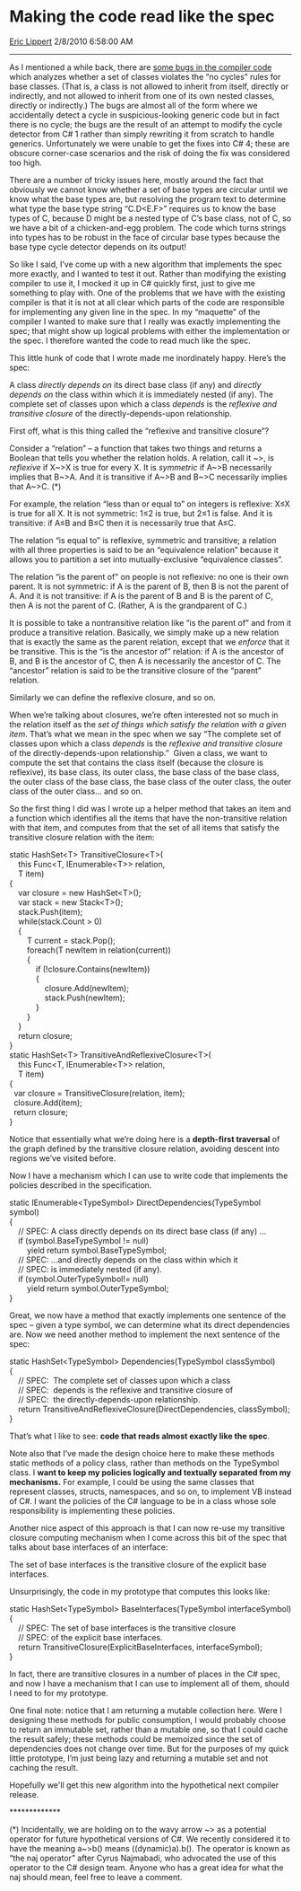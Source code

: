 <div id="page">

# Making the code read like the spec

[Eric Lippert](https://social.msdn.microsoft.com/profile/Eric%20Lippert) 2/8/2010 6:58:00 AM

-----

<div id="content">

<div class="mine">

As I mentioned a while back, there are [some bugs in the compiler code](http://blogs.msdn.com/ericlippert/archive/2008/05/07/covariance-and-contravariance-part-twelve-to-infinity-but-not-beyond.aspx) which analyzes whether a set of classes violates the “no cycles” rules for base classes. (That is, a class is not allowed to inherit from itself, directly or indirectly, and not allowed to inherit from one of its own nested classes, directly or indirectly.) The bugs are almost all of the form where we accidentally detect a cycle in suspicious-looking generic code but in fact there is no cycle; the bugs are the result of an attempt to modify the cycle detector from C\# 1 rather than simply rewriting it from scratch to handle generics. Unfortunately we were unable to get the fixes into C\# 4; these are obscure corner-case scenarios and the risk of doing the fix was considered too high.

There are a number of tricky issues here, mostly around the fact that obviously we cannot know whether a set of base types are circular until we know what the base types are, but resolving the program text to determine what type the base type string “C.D\<E.F\>” requires us to know the base types of C, because D might be a nested type of C’s base class, not of C, so we have a bit of a chicken-and-egg problem. The code which turns strings into types has to be robust in the face of circular base types because the base type cycle detector depends on its output\!

So like I said, I’ve come up with a new algorithm that implements the spec more exactly, and I wanted to test it out. Rather than modifying the existing compiler to use it, I mocked it up in C\# quickly first, just to give me something to play with. One of the problems that we have with the existing compiler is that it is not at all clear which parts of the code are responsible for implementing any given line in the spec. In my “maquette” of the compiler I wanted to make sure that I really was exactly implementing the spec; that might show up logical problems with either the implementation or the spec. I therefore wanted the code to read much like the spec.

This little hunk of code that I wrote made me inordinately happy. Here’s the spec:

A class *directly* *depends on* its direct base class (if any) and *directly depends on* the class within which it is immediately nested (if any). The complete set of classes upon which a class *depends* is the *reflexive and transitive closure* of the directly-depends-upon relationship.

First off, what is this thing called the “reflexive and transitive closure”?

Consider a “relation” – a function that takes two things and returns a Boolean that tells you whether the relation holds. A relation, call it \~\>, is *reflexive* if X\~\>X is true for every X. It is *symmetric* if A\~\>B necessarily implies that B\~\>A. And it is transitive if A\~\>B and B\~\>C necessarily implies that A\~\>C. (\*)

For example, the relation “less than or equal to” on integers is reflexive: X≤X is true for all X. It is not symmetric: 1≤2 is true, but 2≤1 is false. And it is transitive: if A≤B and B≤C then it is necessarily true that A≤C.

The relation “is equal to” is reflexive, symmetric and transitive; a relation with all three properties is said to be an “equivalence relation” because it allows you to partition a set into mutually-exclusive “equivalence classes”.

The relation “is the parent of” on people is not reflexive: no one is their own parent. It is not symmetric: if A is the parent of B, then B is not the parent of A. And it is not transitive: if A is the parent of B and B is the parent of C, then A is not the parent of C. (Rather, A is the grandparent of C.)

It is possible to take a nontransitive relation like “is the parent of” and from it produce a transitive relation. Basically, we simply make up a new relation that is exactly the same as the parent relation, except that we *enforce* that it be transitive. This is the “is the ancestor of” relation: if A is the ancestor of B, and B is the ancestor of C, then A is necessarily the ancestor of C. The “ancestor” relation is said to be the transitive closure of the “parent” relation.

Similarly we can define the reflexive closure, and so on.

When we’re talking about closures, we’re often interested not so much in the relation itself as the *set of things which satisfy the relation with a given item*. That’s what we mean in the spec when we say “The complete set of classes upon which a class *depends* is the *reflexive and transitive closure* of the directly-depends-upon relationship.”  Given a class, we want to compute the set that contains the class itself (because the closure is reflexive), its base class, its outer class, the base class of the base class, the outer class of the base class, the base class of the outer class, the outer class of the outer class… and so on.

So the first thing I did was I wrote up a helper method that takes an item and a function which identifies all the items that have the non-transitive relation with that item, and computes from that the set of all items that satisfy the transitive closure relation with the item:

static HashSet\<T\> TransitiveClosure\<T\>(  
    this Func\<T, IEnumerable\<T\>\> relation,  
    T item)  
{  
    var closure = new HashSet\<T\>();  
    var stack = new Stack\<T\>();  
    stack.Push(item);  
    while(stack.Count \> 0)  
    {  
        T current = stack.Pop();  
        foreach(T newItem in relation(current))  
        {  
            if (\!closure.Contains(newItem))  
            {  
                closure.Add(newItem);  
                stack.Push(newItem);  
            }  
        }  
    }  
    return closure;  
}  
static HashSet\<T\> TransitiveAndReflexiveClosure\<T\>(  
    this Func\<T, IEnumerable\<T\>\> relation,  
    T item)  
{  
  var closure = TransitiveClosure(relation, item);  
  closure.Add(item);  
  return closure;  
}

Notice that essentially what we’re doing here is a **depth-first traversal** of the graph defined by the transitive closure relation, avoiding descent into regions we’ve visited before. 

Now I have a mechanism which I can use to write code that implements the policies described in the specification.

static IEnumerable\<TypeSymbol\> DirectDependencies(TypeSymbol symbol)  
{  
    // SPEC: A class directly depends on its direct base class (if any) ...  
    if (symbol.BaseTypeSymbol \!= null)  
        yield return symbol.BaseTypeSymbol;  
    // SPEC: ...and directly depends on the class within which it  
    // SPEC: is immediately nested (if any).  
    if (symbol.OuterTypeSymbol\!= null)  
        yield return symbol.OuterTypeSymbol;  
}

Great, we now have a method that exactly implements one sentence of the spec – given a type symbol, we can determine what its direct dependencies are. Now we need another method to implement the next sentence of the spec:

static HashSet\<TypeSymbol\> Dependencies(TypeSymbol classSymbol)  
{  
    // SPEC:  The complete set of classes upon which a class  
    // SPEC:  depends is the reflexive and transitive closure of  
    // SPEC:  the directly-depends-upon relationship.  
    return TransitiveAndReflexiveClosure(DirectDependencies, classSymbol);  
}

That’s what I like to see: **code that reads almost exactly like the spec**.

Note also that I’ve made the design choice here to make these methods static methods of a policy class, rather than methods on the TypeSymbol class. I **want to keep my policies logically and textually separated from my mechanisms.** For example, I could be using the same classes that represent classes, structs, namespaces, and so on, to implement VB instead of C\#. I want the policies of the C\# language to be in a class whose sole responsibility is implementing these policies.

Another nice aspect of this approach is that I can now re-use my transitive closure computing mechanism when I come across this bit of the spec that talks about base interfaces of an interface:

The set of base interfaces is the transitive closure of the explicit base interfaces.

Unsurprisingly, the code in my prototype that computes this looks like: <span class="code"></span>

static HashSet\<TypeSymbol\> BaseInterfaces(TypeSymbol interfaceSymbol)  
{  
    // SPEC: The set of base interfaces is the transitive closure  
    // SPEC: of the explicit base interfaces.  
    return TransitiveClosure(ExplicitBaseInterfaces, interfaceSymbol);  
}

In fact, there are transitive closures in a number of places in the C\# spec, and now I have a mechanism that I can use to implement all of them, should I need to for my prototype.

One final note: notice that I am returning a mutable collection here. Were I designing these methods for public consumption, I would probably choose to return an immutable set, rather than a mutable one, so that I could cache the result safely; these methods could be memoized since the set of dependencies does not change over time. But for the purposes of my quick little prototype, I’m just being lazy and returning a mutable set and not caching the result.

Hopefully we'll get this new algorithm into the hypothetical next compiler release.

\*\*\*\*\*\*\*\*\*\*\*\*\*

(\*) Incidentally, we are holding on to the wavy arrow \~\> as a potential operator for future hypothetical versions of C\#. We recently considered it to have the meaning a\~\>b() means ((dynamic)a).b(). The operator is known as “the naj operator” after Cyrus Najmabadi, who advocated the use of this operator to the C\# design team. Anyone who has a great idea for what the naj should mean, feel free to leave a comment.

</div>

</div>

</div>


